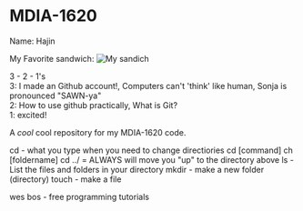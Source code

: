 # MDIA-1620

Name: Hajin

My Favorite sandwich:
![My sandich](https://www.onceuponachef.com/images/2023/05/fried-chicken-sandwiches-1638x2048.jpg)

3 - 2 - 1's <br>
3: I made an Github account!, Computers can't 'think' like human, Sonja is pronounced "SAWN-ya" <br>
2: How to use github practically, What is Git? <br>
1: excited! <br>




A *cool* cool repository for my MDIA-1620 code.

cd - what you type  when you need to change directiories
cd [command]
ch [foldername]
cd ../ = ALWAYS will move you "up" to the directory above
ls - List the files and folders in your directory
mkdir - make a new folder (directory)
touch - make a file

wes bos - free programming tutorials

